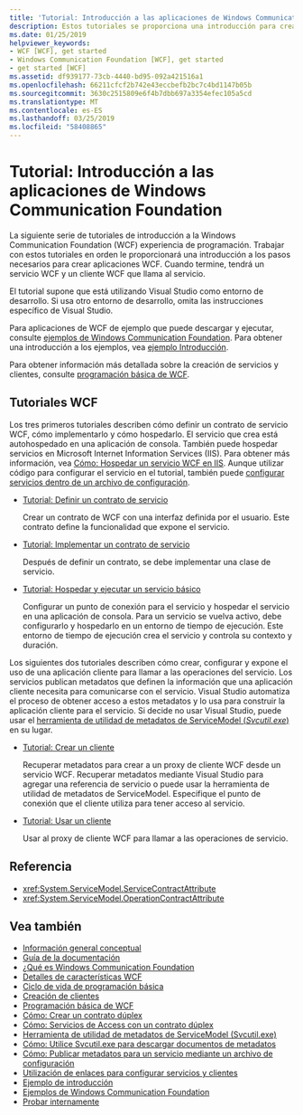 ```yaml
---
title: 'Tutorial: Introducción a las aplicaciones de Windows Communication Foundation'
description: Estos tutoriales se proporciona una introducción para crear aplicaciones de WCF.
ms.date: 01/25/2019
helpviewer_keywords:
- WCF [WCF], get started
- Windows Communication Foundation [WCF], get started
- get started [WCF]
ms.assetid: df939177-73cb-4440-bd95-092a421516a1
ms.openlocfilehash: 66211cfcf2b742e43eccbefb2bc7c4bd1147b05b
ms.sourcegitcommit: 3630c2515809e6f4b7dbb697a3354efec105a5cd
ms.translationtype: MT
ms.contentlocale: es-ES
ms.lasthandoff: 03/25/2019
ms.locfileid: "58408865"
---
```

# <a name="tutorial-get-started-with-windows-communication-foundation-applications"></a>Tutorial: Introducción a las aplicaciones de Windows Communication Foundation
La siguiente serie de tutoriales de introducción a la Windows Communication Foundation (WCF) experiencia de programación. Trabajar con estos tutoriales en orden le proporcionará una introducción a los pasos necesarios para crear aplicaciones WCF. Cuando termine, tendrá un servicio WCF y un cliente WCF que llama al servicio. 

El tutorial supone que está utilizando Visual Studio como entorno de desarrollo. Si usa otro entorno de desarrollo, omita las instrucciones específico de Visual Studio. 

Para aplicaciones de WCF de ejemplo que puede descargar y ejecutar, consulte [ejemplos de Windows Communication Foundation](samples/index.md). Para obtener una introducción a los ejemplos, vea [ejemplo Introducción](samples/getting-started-sample.md).

Para obtener información más detallada sobre la creación de servicios y clientes, consulte [programación básica de WCF](basic-wcf-programming.md).

## <a name="wcf-tutorials"></a>Tutoriales WCF

Los tres primeros tutoriales describen cómo definir un contrato de servicio WCF, cómo implementarlo y cómo hospedarlo. El servicio que crea está autohospedado en una aplicación de consola. También puede hospedar servicios en Microsoft Internet Information Services (IIS). Para obtener más información, vea [Cómo: Hospedar un servicio WCF en IIS](feature-details/how-to-host-a-wcf-service-in-iis.md). Aunque utilizar código para configurar el servicio en el tutorial, también puede [configurar servicios dentro de un archivo de configuración](configuring-services-using-configuration-files.md). 

- [Tutorial: Definir un contrato de servicio](how-to-define-a-wcf-service-contract.md)

    Crear un contrato de WCF con una interfaz definida por el usuario. Este contrato define la funcionalidad que expone el servicio.

- [Tutorial: Implementar un contrato de servicio](how-to-implement-a-wcf-contract.md)

    Después de definir un contrato, se debe implementar una clase de servicio.

- [Tutorial: Hospedar y ejecutar un servicio básico](how-to-host-and-run-a-basic-wcf-service.md)

    Configurar un punto de conexión para el servicio y hospedar el servicio en una aplicación de consola. Para un servicio se vuelva activo, debe configurarlo y hospedarlo en un entorno de tiempo de ejecución. Este entorno de tiempo de ejecución crea el servicio y controla su contexto y duración.

Los siguientes dos tutoriales describen cómo crear, configurar y expone el uso de una aplicación cliente para llamar a las operaciones del servicio. Los servicios publican metadatos que definen la información que una aplicación cliente necesita para comunicarse con el servicio. Visual Studio automatiza el proceso de obtener acceso a estos metadatos y lo usa para construir la aplicación cliente para el servicio. Si decide no usar Visual Studio, puede usar el [herramienta de utilidad de metadatos de ServiceModel (*Svcutil.exe*)](servicemodel-metadata-utility-tool-svcutil-exe.md) en su lugar.

- [Tutorial: Crear un cliente](how-to-create-a-wcf-client.md)

    Recuperar metadatos para crear a un proxy de cliente WCF desde un servicio WCF. Recuperar metadatos mediante Visual Studio para agregar una referencia de servicio o puede usar la herramienta de utilidad de metadatos de ServiceModel. Especifique el punto de conexión que el cliente utiliza para tener acceso al servicio.

- [Tutorial: Usar un cliente](how-to-use-a-wcf-client.md)

    Usar al proxy de cliente WCF para llamar a las operaciones de servicio.

## <a name="reference"></a>Referencia

- <xref:System.ServiceModel.ServiceContractAttribute>
- <xref:System.ServiceModel.OperationContractAttribute>

## <a name="see-also"></a>Vea también

- [Información general conceptual](conceptual-overview.md)
- [Guía de la documentación](guide-to-the-documentation.md)
- [¿Qué es Windows Communication Foundation](whats-wcf.md)
- [Detalles de características WCF](feature-details/index.md)
- [Ciclo de vida de programación básica](basic-programming-lifecycle.md)
- [Creación de clientes](building-clients.md)
- [Programación básica de WCF](basic-wcf-programming.md)
- [Cómo: Crear un contrato dúplex](feature-details/how-to-create-a-duplex-contract.md)
- [Cómo: Servicios de Access con un contrato dúplex](feature-details/how-to-access-services-with-a-duplex-contract.md)
- [Herramienta de utilidad de metadatos de ServiceModel (Svcutil.exe)](servicemodel-metadata-utility-tool-svcutil-exe.md)
- [Cómo: Utilice Svcutil.exe para descargar documentos de metadatos](feature-details/how-to-use-svcutil-exe-to-download-metadata-documents.md)
- [Cómo: Publicar metadatos para un servicio mediante un archivo de configuración](feature-details/how-to-publish-metadata-for-a-service-using-a-configuration-file.md)
- [Utilización de enlaces para configurar servicios y clientes](using-bindings-to-configure-services-and-clients.md)
- [Ejemplo de introducción](samples/getting-started-sample.md)
- [Ejemplos de Windows Communication Foundation](samples/index.md)
- [Probar internamente](samples/self-host.md)


